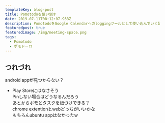 ```yaml
---
templateKey: blog-post
title: Pomotodoを使い倒す
date: 2019-07-11T08:12:07.933Z
description: PomotodoをGoogle Calendarへのloggingツールとして使い込んでいく記録
featuredpost: true
featuredimage: /img/meeting-space.png
tags:
  - Pomotodo
  - ポモドーロ
---
```

## つれづれ
android appが見つからない？ 
- Play Storeにはなさそう  
Pinしない場合はどうなるんだろう  
あとからポモとタスクを紐づけできる？  
chrome extentionとwebどっちがいいかな  
もちろんubuntu appはなかったw

